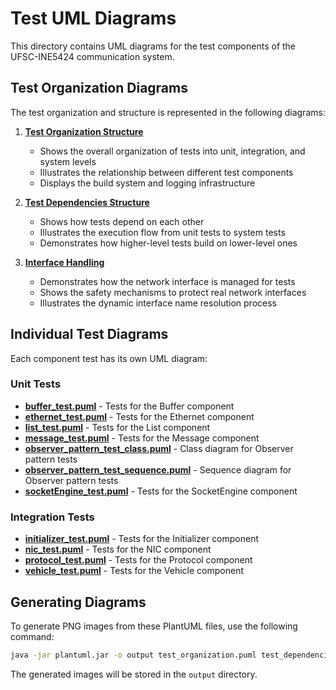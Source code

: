 # Test UML Diagrams

This directory contains UML diagrams for the test components of the UFSC-INE5424 communication system.

## Test Organization Diagrams

The test organization and structure is represented in the following diagrams:

1. **[Test Organization Structure](../test_organization.puml)**
   - Shows the overall organization of tests into unit, integration, and system levels
   - Illustrates the relationship between different test components
   - Displays the build system and logging infrastructure

2. **[Test Dependencies Structure](../test_dependencies.puml)**
   - Shows how tests depend on each other
   - Illustrates the execution flow from unit tests to system tests
   - Demonstrates how higher-level tests build on lower-level ones

3. **[Interface Handling](../interface_handling.puml)**
   - Demonstrates how the network interface is managed for tests
   - Shows the safety mechanisms to protect real network interfaces
   - Illustrates the dynamic interface name resolution process

## Individual Test Diagrams

Each component test has its own UML diagram:

### Unit Tests

- **[buffer_test.puml](buffer_test.puml)** - Tests for the Buffer component
- **[ethernet_test.puml](ethernet_test.puml)** - Tests for the Ethernet component
- **[list_test.puml](list_test.puml)** - Tests for the List component
- **[message_test.puml](message_test.puml)** - Tests for the Message component
- **[observer_pattern_test_class.puml](observer_pattern_test_class.puml)** - Class diagram for Observer pattern tests
- **[observer_pattern_test_sequence.puml](observer_pattern_test_sequence.puml)** - Sequence diagram for Observer pattern tests
- **[socketEngine_test.puml](socketEngine_test.puml)** - Tests for the SocketEngine component

### Integration Tests

- **[initializer_test.puml](initializer_test.puml)** - Tests for the Initializer component
- **[nic_test.puml](nic_test.puml)** - Tests for the NIC component
- **[protocol_test.puml](protocol_test.puml)** - Tests for the Protocol component
- **[vehicle_test.puml](vehicle_test.puml)** - Tests for the Vehicle component

## Generating Diagrams

To generate PNG images from these PlantUML files, use the following command:

```bash
java -jar plantuml.jar -o output test_organization.puml test_dependencies.puml interface_handling.puml
```

The generated images will be stored in the `output` directory. 
